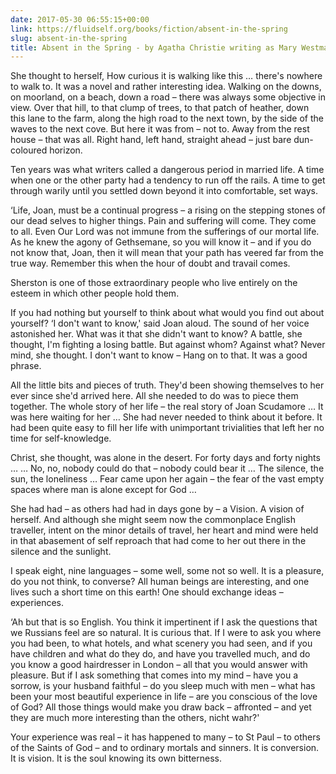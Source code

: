 ```yaml
---
date: 2017-05-30 06:55:15+00:00
link: https://fluidself.org/books/fiction/absent-in-the-spring
slug: absent-in-the-spring
title: Absent in the Spring - by Agatha Christie writing as Mary Westmacott
---
```


She thought to herself, How curious it is walking like this … there's nowhere to walk to. It was a novel and rather interesting idea. Walking on the downs, on moorland, on a beach, down a road – there was always some objective in view. Over that hill, to that clump of trees, to that patch of heather, down this lane to the farm, along the high road to the next town, by the side of the waves to the next cove. But here it was from – not to. Away from the rest house – that was all. Right hand, left hand, straight ahead – just bare dun-coloured horizon.

Ten years was what writers called a dangerous period in married life. A time when one or the other party had a tendency to run off the rails. A time to get through warily until you settled down beyond it into comfortable, set ways.

‘Life, Joan, must be a continual progress – a rising on the stepping stones of our dead selves to higher things. Pain and suffering will come. They come to all. Even Our Lord was not immune from the sufferings of our mortal life. As he knew the agony of Gethsemane, so you will know it – and if you do not know that, Joan, then it will mean that your path has veered far from the true way. Remember this when the hour of doubt and travail comes.

Sherston is one of those extraordinary people who live entirely on the esteem in which other people hold them.

If you had nothing but yourself to think about what would you find out about yourself? ‘I don't want to know,' said Joan aloud. The sound of her voice astonished her. What was it that she didn't want to know? A battle, she thought, I'm fighting a losing battle. But against whom? Against what? Never mind, she thought. I don't want to know – Hang on to that. It was a good phrase.

All the little bits and pieces of truth. They'd been showing themselves to her ever since she'd arrived here. All she needed to do was to piece them together. The whole story of her life – the real story of Joan Scudamore … It was here waiting for her … She had never needed to think about it before. It had been quite easy to fill her life with unimportant trivialities that left her no time for self-knowledge.

Christ, she thought, was alone in the desert. For forty days and forty nights … … No, no, nobody could do that – nobody could bear it … The silence, the sun, the loneliness … Fear came upon her again – the fear of the vast empty spaces where man is alone except for God …

She had had – as others had had in days gone by – a Vision. A vision of herself. And although she might seem now the commonplace English traveller, intent on the minor details of travel, her heart and mind were held in that abasement of self reproach that had come to her out there in the silence and the sunlight.

I speak eight, nine languages – some well, some not so well. It is a pleasure, do you not think, to converse? All human beings are interesting, and one lives such a short time on this earth! One should exchange ideas – experiences.

‘Ah but that is so English. You think it impertinent if I ask the questions that we Russians feel are so natural. It is curious that. If I were to ask you where you had been, to what hotels, and what scenery you had seen, and if you have children and what do they do, and have you travelled much, and do you know a good hairdresser in London – all that you would answer with pleasure. But if I ask something that comes into my mind – have you a sorrow, is your husband faithful – do you sleep much with men – what has been your most beautiful experience in life – are you conscious of the love of God? All those things would make you draw back – affronted – and yet they are much more interesting than the others, nicht wahr?'

Your experience was real – it has happened to many – to St Paul – to others of the Saints of God – and to ordinary mortals and sinners. It is conversion. It is vision. It is the soul knowing its own bitterness.
